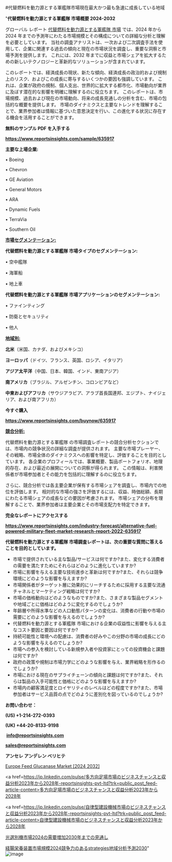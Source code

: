 #代替燃料を動力源とする軍艦隊市場現在最大かつ最も急速に成長している地域

"<strong>代替燃料を動力源とする軍艦隊 市場概要 2024-2032</strong>

グローバル レポート <a href=https://www.reportsinsights.com/sample/635917>代替燃料を動力源とする軍艦隊 市場</a> では、2024 年から 2024 年までの予測年にわたる市場規模とその構成についての詳細な分析と理解を必要としています。 当社の調査アナリストは、一次および二次調査手法を使用して、企業に関連する過去の傾向と現在の市場状況を調査し、重要な洞察と市場予測を提供します。 これには、2032 年までに収益と市場シェアを拡大​​するための新しいテクノロジーと革新的なソリューションが含まれています。

このレポートでは、経済成長の現状、新たな傾向、経済成長の政治的および規制上のリスク、およびこの成長に寄与するいくつかの要因も強調しています。 これは、企業が政府の規制、個人支出、世界的に拡大する都市化、市場動向が業界に及ぼす潜在的な影響を明確に理解するのに役立ちます。 このレポートは、市場規模、過去および現在の市場動向、将来の成長見通しの分析を含む、市場の包括的な概要を提供します。 市場のダイナミクスと主要なトレンドを理解することで、業界参加者は情報に基づいた意思決定を行い、この進化する状況に存在する機会を活用することができます。

<strong><b>無料のサンプル PDF を入手する</b></strong>

<a href=https://www.reportsinsights.com/sample/635917><strong><u>https://www.reportsinsights.com/sample/635917</u></strong></a>

<strong>主要な上場企業:</strong>

• Boeing

• Chevron

• GE Aviation

• General Motors

• ARA

• Dynamic Fuels

• TerraVia

• Southern Oil

<strong><u>市場セグメンテーション</u></strong><strong><u>:</u></strong>

<strong>代替燃料を動力源とする軍艦隊 市場タイプのセグメンテーション:</strong>

• 空中艦隊

• 海軍船

• 地上車

<strong>代替燃料を動力源とする軍艦隊 市場アプリケーションのセグメンテーション:</strong>

• ファインティング

• 防衛とセキュリティ

• 他人

<strong><u>地域別</u></strong><strong><u>:</u></strong>

<strong>北米</strong>（米国、カナダ、およびメキシコ）

<strong>ヨーロッパ</strong>（ドイツ、フランス、英国、ロシア、イタリア）

<strong>アジア太平洋</strong>（中国、日本、韓国、インド、東南アジア）

<strong>南アメリカ</strong>（ブラジル、アルゼンチン、コロンビアなど）

<strong>中東およびアフリカ</strong>（サウジアラビア、アラブ首長国連邦、エジプト、ナイジェリア、および南アフリカ）

<strong>今すぐ購入</strong>

<a href=https://www.reportsinsights.com/buynow/635917><strong><u>https://www.reportsinsights.com/buynow/635917</u></strong></a>

<strong><u>競合分析:</u></strong>

代替燃料を動力源とする軍艦隊 の市場調査レポートの競合分析セクションでは、市場内の競争状況の詳細な調査が提供されます。 主要な市場プレーヤー、その戦略、市場全体のダイナミクスへの影響を特定し、評価することを目的としています。 各企業のプロフィールでは、事業概要、製品ポートフォリオ、地理的存在、および最近の展開についての洞察が得られます。 この情報は、利害関係者が市場参加者とその能力を包括的に理解するのに役立ちます。

さらに、競合分析では各主要企業が保有する市場シェアを調査し、市場内での地位を評価します。 相対的な市場の強さを評価するには、収益、時価総額、長期にわたる市場シェアの成長などの要因が考慮されます。 市場シェアの分布を理解することで、業界参加者は主要企業とその市場支配力を特定できます。

<strong>完全なレポートにアクセスする</strong>

<a href=https://www.reportsinsights.com/industry-forecast/alternative-fuel-powered-military-fleet-market-research-report-2022-635917><strong><u><b>https://www.reportsinsights.com/industry-forecast/alternative-fuel-powered-military-fleet-market-research-report-2022-635917</b></u></strong></a>

<strong><b>代替燃料を動力源とする軍艦隊 市場調査レポートは、次の重要な質問に答えることを目的としています。</b></strong>
<ul>
  <li>市場で提供されている主な製品/サービスは何ですか?また、変化する消費者の需要を満たすためにそれらはどのように進化していますか?</li>
  <li>市場に影響を与える主要な技術進歩と革新は何ですか?また、それらは競争環境にどのような影響を与えますか?</li>
  <li>市場関係者がターゲット層に効果的にリーチするために採用する主要な流通チャネルとマーケティング戦略は何ですか?</li>
  <li>市場の価格動向はどのようなものですか?また、さまざまな製品セグメントや地域ごとに価格はどのように変化するのでしょうか?</li>
  <li>年齢層や所得水準などの人口動態パターンの変化は、消費者の行動や市場の需要にどのような影響を与えるのでしょうか?</li>
  <li>代替燃料を動力源とする軍艦隊 市場における企業の収益性に影響を与える主なコスト要因と要因は何ですか?</li>
  <li>持続可能性と環境への配慮は、消費者の好みやこの分野の市場の成長にどのような影響を与えるのでしょうか?</li>
  <li>市場への参入を検討している新規参入者や投資家にとっての投資機会と課題は何ですか?</li>
  <li>政府の政策や規制は市場力学にどのような影響を与え、業界戦略を形作るのでしょうか?</li>
  <li>市場における現在のサプライチェーンの傾向と課題は何ですか?また、それらは製品の入手可能性と価格にどのような影響を与えますか?</li>
  <li>市場内の顧客満足度とロイヤリティのレベルはどの程度ですか?また、市場参加者はサービス品質の点でどのように差別化を図っているのでしょうか?</li>
</ul>
<strong>お問い合わせ：</strong>

<strong>(US) +1-214-272-0393</strong>

<strong>(UK) +44-20-8133-9198</strong>

<strong> </strong><a href=info@reportsinsights.com><strong><u>info@reportsinsights.com</u></strong></a>

<a href=sales@reportsinsights.com><strong><u>sales@reportsinsights.com</u></strong></a>

<strong>アンセレ アンデレン ベリヒテ</strong>

<a href=https://www.linkedin.com/pulse/europe-feed-glucanase-market-latest-trends-forecasts-hgoyf/>Europe Feed Glucanase Market [2024 2032]</a>

<a href=https://jp.linkedin.com/pulse/多方向足場市場のビジネスチャンスと収益分析2023年から2028年-reportsinsights-pvt-ltd?trk=public_post_feed-article-content>多方向足場市場のビジネスチャンスと収益分析2023年から2028年</a>

<a href=https://jp.linkedin.com/pulse/自律型建設機械市場のビジネスチャンスと収益分析2023年から2028年-reportsinsights-pvt-ltd?trk=public_post_feed-article-content>自律型建設機械市場のビジネスチャンスと収益分析2023年から2028年</a>

<a href=https://www.linkedin.com/pulse/光選別機市場2024の需要増加2030年までの見通し-reports-insights-expert/>光選別機市場2024の需要増加2030年までの見通し</a>

<a href=https://www.linkedin.com/pulse/経腸栄養装置市場規模2024競争力のあるstrategies地域分析予測2030-reports-insights-expert-kri6f/>経腸栄養装置市場規模2024競争力のあるstrategies地域分析予測2030</a>"
![image](https://github.com/aakesh123242/RIMarket/assets/158431203/6da8768e-ad77-4f0a-9a21-5e3601cf3cfd)
